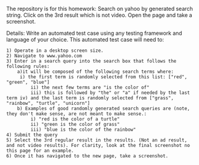 The repository is for this homework:
Search on yahoo by generated search string. Click on the 3rd result which is not video. Open the page and take a screenshot.

Details:
Write an automated test case using any testing framework and language of your choice. This automated test case will need to:

    1) Operate in a desktop screen size.
    2) Navigate to www.yahoo.com
    3) Enter in a search query into the search box that follows the following rules: 
    	a)it will be composed of the following search terms where: 
   	     i) the first term is randomly selected from this list: ["red", "green", "blue"] 
             ii) the next few terms are "is the color of" 
    	     iii) this is followed by "the" or "a" if needed by the last term iv) and the last term is randomly selected from ["grass", "rainbow", "turtle", "unicorn"] 
        b) Examples of good randomly generated search queries are (note, they don't make sense, are not meant to make sense.: 
    	     i) "red is the color of a turtle" 
    	     ii) "green is the color of grass" 
    	     iii) "blue is the color of the rainbow"
    4) Submit the query
    5) Select the 3rd regular result in the results. (Not an ad result, and not video results). For clarity, look at the final screenshot no this page for an example.
    6) Once it has navigated to the new page, take a screenshot.
